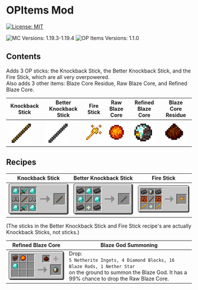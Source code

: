 # OPItems Mod
[![License: MIT](https://img.shields.io/badge/License-MIT-yellow.svg)](https://opensource.org/licenses/MIT)

![MC Versions: 1.19.3-1.19.4](https://img.shields.io/badge/Versions-1.19.3--1.19.4-blue.svg?style=flat-square)
![OP Items Versions: 1.1.0](https://img.shields.io/badge/OPItems--Versions-1.1.0-blue.svg?style=flat-square)
## Contents
Adds 3 OP sticks: the Knockback Stick, the Better Knockback Stick, and the Fire Stick, which are all very overpowered.  
Also adds 3 other items: Blaze Core Residue, Raw Blaze Core, and Refined Blaze Core.

| Knockback Stick | Better Knockback Stick | Fire Stick | Raw Blaze Core | Refined Blaze Core | Blaze Core Residue |
| - | - | - | - | - | - |
| ![Knockback Stick Texture](https://raw.githubusercontent.com/ilovapples/opitems-mod/1.19/readme-assets/knockback_stick.png) | ![Better Knockback Stick Texture](https://raw.githubusercontent.com/ilovapples/opitems-mod/1.19/readme-assets/better_knockback_stick.png) | ![Fire Stick Texture](https://raw.githubusercontent.com/ilovapples/opitems-mod/1.19/readme-assets/fire_stick.png) | ![Raw Blaze Core Texture](https://raw.githubusercontent.com/ilovapples/opitems-mod/1.19/readme-assets/raw_blaze_core.png) | ![Refined Blaze Core Texture](https://raw.githubusercontent.com/ilovapples/opitems-mod/1.19/readme-assets/refined_blaze_core.png) | ![Blaze Core Residue Texture](https://raw.githubusercontent.com/ilovapples/opitems-mod/1.19/readme-assets/blaze_core_residue.png)

## Recipes
| Knockback Stick | Better Knockback Stick | Fire Stick |
| - | - | - |
| ![Knockback Stick Recipe](https://raw.githubusercontent.com/ilovapples/opitems-mod/1.19/readme-assets/knockback_stick_recipe.png) | ![Better Knockback Stick Recipe](https://raw.githubusercontent.com/ilovapples/opitems-mod/1.19/readme-assets/better_knockback_stick_recipe.png) | ![Fire Stick Recipe](https://raw.githubusercontent.com/ilovapples/opitems-mod/1.19/readme-assets/fire_stick_recipe.png) |

(The sticks in the Better Knockback Stick and Fire Stick recipe's are actually Knockback Sticks, not sticks.)

| Refined Blaze Core | Blaze God Summoning |
| - | - |
| ![Refined Blaze Core Recipe](https://raw.githubusercontent.com/ilovapples/opitems-mod/1.19/readme-assets/refined_blaze_core_recipe.png) | Drop: <br />`5 Netherite Ingots, 4 Diamond Blocks, 16 Blaze Rods, 1 Nether Star` <br />on the ground to summon the Blaze God. It has a 99% chance to drop the Raw Blaze Core.|